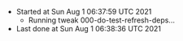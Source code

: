   - Started at Sun Aug  1 06:37:59 UTC 2021
    - Running tweak 000-do-test-refresh-deps...
  - Last done at Sun Aug  1 06:38:36 UTC 2021
